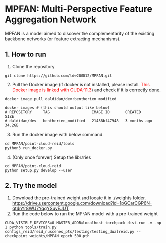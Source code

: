 # MPFAN: Multi-Perspective Feature Aggregation Network
MPFAN is a model aimed to discover the complementarity of the existing backbone networks (or feature extracting mechanisms).

## 1. How to run
1. Clone the repository
```
git clone https://github.com/ldw200012/MPFAN.git
```

2. Pull the Docker image (if docker is not installed, please install. <font style="color:red;">This Docker image is linked with CUDA-11.3</font>) and check if it is correctly done.
```
docker image pull daldidan/dev:bentherien_modified

docker images # (this should output like below)
# REPOSITORY     TAG                   IMAGE ID       CREATED         SIZE
# daldidan/dev   bentherien_modified   21438bf47948   3 months ago    34.2GB
```

3. Run the docker image with below command.
```
cd MPFAN/point-cloud-reid/tools
python3 run_docker.py
```

4. (Only once forever) Setup the libraries
```
cd MPFAN/point-cloud-reid
python setup.py develop --user
```

## 2. Try the model
1. Download the pre-trained weight and locate it in ./weights folder.
<a href="https://drive.usercontent.google.com/download?id=1pGCarCGP6N-qt4nYr8WU7YqgYSuvEJUT">https://drive.usercontent.google.com/download?id=1pGCarCGP6N-qt4nYr8WU7YqgYSuvEJUT</a>
3. Run the code below to run the MPFAN model with a pre-trained weight
```
CUDA_VISIBLE_DEVICES=0 MASTER_ADDR=localhost torchpack dist-run -v -np 1 python tools/train.py configs_reid/reid_nuscenes_pts/testing/testing_dualreid.py --checkpoint weights/MPFAN_epoch_500.pth
```
